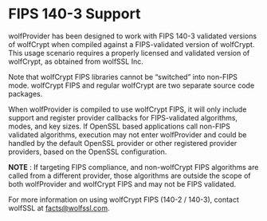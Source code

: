 # FIPS 140-3 Support

wolfProvider has been designed to work with FIPS 140-3 validated versions of wolfCrypt when compiled against a FIPS-validated version of wolfCrypt. This usage scenario requires a properly licensed and validated version of wolfCrypt, as obtained from wolfSSL Inc.

Note that wolfCrypt FIPS libraries cannot be “switched” into non-FIPS mode. wolfCrypt FIPS and regular wolfCrypt are two separate source code packages.

When wolfProvider is compiled to use wolfCrypt FIPS, it will only include support and register provider callbacks for FIPS-validated algorithms, modes, and key sizes. If OpenSSL based applications call non-FIPS validated algorithms, execution may not enter wolfProvider and could be handled by the default OpenSSL provider or other registered provider providers, based on the OpenSSL configuration. 

**NOTE** : If targeting FIPS compliance, and non-wolfCrypt FIPS algorithms are called from a different provider, those algorithms are outside the scope of both wolfProvider and wolfCrypt FIPS and may not be FIPS validated.

For more information on using wolfCrypt FIPS (140-2 / 140-3), contact wolfSSL at facts@wolfssl.com.
